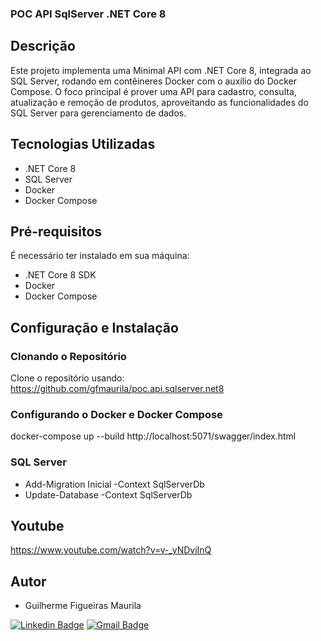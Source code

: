 ### POC API SqlServer .NET Core 8

## Descrição
Este projeto implementa uma Minimal API com .NET Core 8, integrada ao SQL Server, rodando em contêineres Docker com o auxílio do Docker Compose. O foco principal é prover uma API para cadastro, consulta, atualização e remoção de produtos, aproveitando as funcionalidades do SQL Server para gerenciamento de dados.

## Tecnologias Utilizadas
- .NET Core 8
- SQL Server
- Docker
- Docker Compose

## Pré-requisitos
É necessário ter instalado em sua máquina:
- .NET Core 8 SDK
- Docker
- Docker Compose

## Configuração e Instalação

### Clonando o Repositório
Clone o repositório usando: https://github.com/gfmaurila/poc.api.sqlserver.net8

### Configurando o Docker e Docker Compose
docker-compose up --build
http://localhost:5071/swagger/index.html

### SQL Server
- Add-Migration Inicial -Context SqlServerDb
- Update-Database -Context SqlServerDb

## Youtube
https://www.youtube.com/watch?v=v-_yNDviInQ

## Autor

- Guilherme Figueiras Maurila

[![Linkedin Badge](https://img.shields.io/badge/-Guilherme_Figueiras_Maurila-blue?style=flat-square&logo=Linkedin&logoColor=white&link=https://www.linkedin.com/in/guilherme-maurila)](https://www.linkedin.com/in/guilherme-maurila)
[![Gmail Badge](https://img.shields.io/badge/-gfmaurila@gmail.com-c14438?style=flat-square&logo=Gmail&logoColor=white&link=mailto:gfmaurila@gmail.com)](mailto:gfmaurila@gmail.com)
